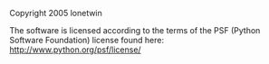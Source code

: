 Copyright 2005 lonetwin 

The software is licensed according to the terms of the PSF (Python Software Foundation) license found here: http://www.python.org/psf/license/